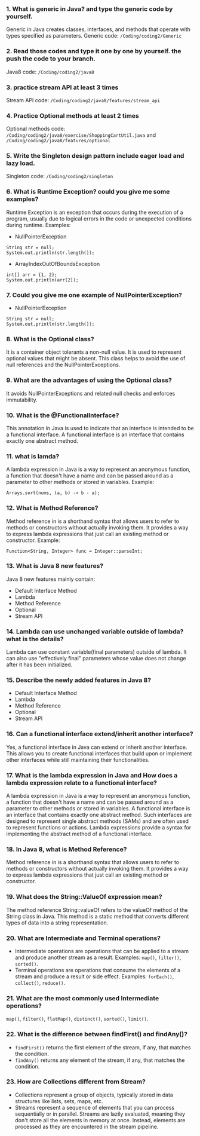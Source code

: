 ### 1. What is generic in Java? and type the generic code by yourself.
Generic in Java creates classes, interfaces, and methods that operate with types specified as parameters. Generic code: `/Coding/coding2/Generic`

### 2. Read those codes and type it one by one by yourself. the push the code to your branch.
Java8 code: `/Coding/coding2/java8`

### 3. practice stream API at least 3 times
Stream API code: `/Coding/coding2/java8/features/stream_api`

### 4. Practice Optional methods at least 2 times
Optional methods code: `/Coding/coding2/java8/exercise/ShoppingCartUtil.java` and `/Coding/coding2/java8/features/optional`

### 5. Write the Singleton design pattern include eager load and lazy load.
Singleton code: `/Coding/coding2/singleton`

### 6. What is Runtime Exception? could you give me some examples?
Runtime Exception is an exception that occurs during the execution of a program, usually due to logical errors in the code or unexpected conditions during runtime. Examples:
- NullPointerException
```
String str = null;
System.out.println(str.length());
```
- ArrayIndexOutOfBoundsException
```
int[] arr = {1, 2};
System.out.println(arr[2]); 
```

### 7. Could you give me one example of NullPointerException?
- NullPointerException
```
String str = null;
System.out.println(str.length());
```

### 8. What is the Optional class?
It is a container object tolerants a non-null value. It is used to represent optional values that might be absent. This class helps to avoid the use of null references and the NullPointerExceptions.

### 9. What are the advantages of using the Optional class?
It avoids NullPointerExceptions and related null checks and enforces immutability.

### 10. What is the @FunctionalInterface?
This annotation in Java is used to indicate that an interface is intended to be a functional interface. A functional interface is an interface that contains exactly one abstract method. 

### 11. what is lamda?
A lambda expression in Java is a way to represent an anonymous function, a function that doesn't have a name and can be passed around as a parameter to other methods or stored in variables. Example:
```
Arrays.sort(nums, (a, b) -> b - a);
```

### 12. What is Method Reference?
Method reference in is a shorthand syntax that allows users to refer to methods or constructors without actually invoking them. It provides a way to express lambda expressions that just call an existing method or constructor. Example:
```
Function<String, Integer> func = Integer::parseInt;
```

### 13. What is Java 8 new features?
Java 8 new features mainly contain:
- Default Interface Method
- Lambda
- Method Reference
- Optional
- Stream API

### 14. Lambda can use unchanged variable outside of lambda? what is the details?
Lambda can use constant variable(final parameters) outside of lambda. It can also use "effectively final" parameters whose value does not change after it has been initialized. 
 
### 15. Describe the newly added features in Java 8?
- Default Interface Method
- Lambda
- Method Reference
- Optional
- Stream API

### 16. Can a functional interface extend/inherit another interface?
Yes, a functional interface in Java can extend or inherit another interface. This allows you to create functional interfaces that build upon or implement other interfaces while still maintaining their functionalities.


### 17. What is the lambda expression in Java and How does a lambda expression relate to a functional interface?
A lambda expression in Java is a way to represent an anonymous function, a function that doesn't have a name and can be passed around as a parameter to other methods or stored in variables. A functional interface is an interface that contains exactly one abstract method. Such interfaces are designed to represent single abstract methods (SAMs) and are often used to represent functions or actions. Lambda expressions provide a syntax for implementing the abstract method of a functional interface.

### 18. In Java 8, what is Method Reference?
Method reference in is a shorthand syntax that allows users to refer to methods or constructors without actually invoking them. It provides a way to express lambda expressions that just call an existing method or constructor.

### 19. What does the String::ValueOf expression mean?
The method reference String::valueOf refers to the valueOf method of the String class in Java. This method is a static method that converts different types of data into a string representation.

### 20. What are Intermediate and Terminal operations?
- Intermediate operations are operations that can be applied to a stream and produce another stream as a result. Examples: `map()`, `filter()`, `sorted()`.
- Terminal operations are operations that consume the elements of a stream and produce a result or side effect. Examples: `forEach()`, `collect()`, `reduce()`.

### 21. What are the most commonly used Intermediate operations?
`map()`, `filter()`, `flatMap()`, `distinct()`, `sorted()`, `limit()`. 

### 22. What is the difference between findFirst() and findAny()?
- `findFirst()` returns the first element of the stream, if any, that matches the condition.
- `findAny()` returns any element of the stream, if any, that matches the condition.

### 23. How are Collections different from Stream?
- Collections represent a group of objects, typically stored in data structures like lists, sets, maps, etc.
- Streams represent a sequence of elements that you can process sequentially or in parallel. Streams are lazily evaluated, meaning they don't store all the elements in memory at once. Instead, elements are processed as they are encountered in the stream pipeline.